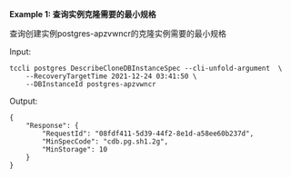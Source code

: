 **Example 1: 查询实例克隆需要的最小规格**

查询创建实例postgres-apzvwncr的克隆实例需要的最小规格

Input: 

```
tccli postgres DescribeCloneDBInstanceSpec --cli-unfold-argument  \
    --RecoveryTargetTime 2021-12-24 03:41:50 \
    --DBInstanceId postgres-apzvwncr
```

Output: 
```
{
    "Response": {
        "RequestId": "08fdf411-5d39-44f2-8e1d-a58ee60b237d",
        "MinSpecCode": "cdb.pg.sh1.2g",
        "MinStorage": 10
    }
}
```

